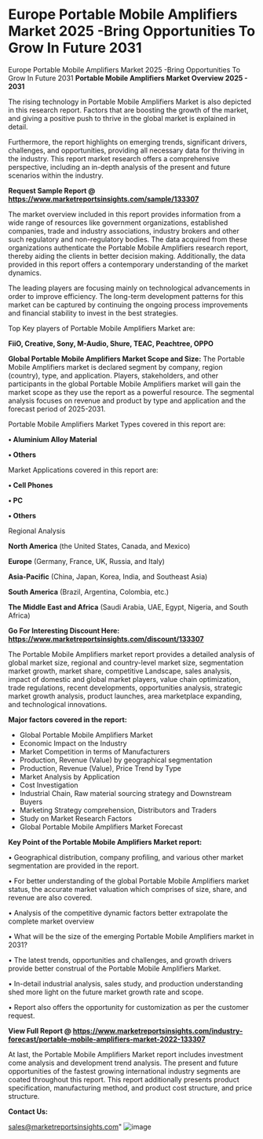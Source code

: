 # Europe Portable Mobile Amplifiers Market 2025 -Bring Opportunities To Grow In Future 2031
Europe Portable Mobile Amplifiers Market 2025 -Bring Opportunities To Grow In Future 2031
<Strong> Portable Mobile Amplifiers Market Overview 2025 - 2031</strong>

The rising technology in Portable Mobile Amplifiers Market is also depicted in this research report. Factors that are boosting the growth of the market, and giving a positive push to thrive in the global market is explained in detail.

Furthermore, the report highlights on emerging trends, significant drivers, challenges, and opportunities, providing all necessary data for thriving in the industry. This report market research offers a comprehensive perspective, including an in-depth analysis of the present and future scenarios within the industry.

<strong>Request Sample Report @ <a href=https://www.marketreportsinsights.com/sample/133307>https://www.marketreportsinsights.com/sample/133307</a></strong>

The market overview included in this report provides information from a wide range of resources like government organizations, established companies, trade and industry associations, industry brokers and other such regulatory and non-regulatory bodies. The data acquired from these organizations authenticate the Portable Mobile Amplifiers research report, thereby aiding the clients in better decision making. Additionally, the data provided in this report offers a contemporary understanding of the market dynamics.

The leading players are focusing mainly on technological advancements in order to improve efficiency. The long-term development patterns for this market can be captured by continuing the ongoing process improvements and financial stability to invest in the best strategies.

Top Key players of Portable Mobile Amplifiers Market are:

<strong>FiiO, Creative, Sony, M-Audio, Shure, TEAC, Peachtree, OPPO</strong>

<strong><b>Global Portable Mobile Amplifiers Market Scope and Size:</b></strong>
The Portable Mobile Amplifiers market is declared segment by company, region (country), type, and application. Players, stakeholders, and other participants in the global Portable Mobile Amplifiers market will gain the market scope as they use the report as a powerful resource. The segmental analysis focuses on revenue and product by type and application and the forecast period of 2025-2031.

Portable Mobile Amplifiers Market Types covered in this report are:

<strong>• Aluminium Alloy Material

• Others</strong>

Market Applications covered in this report are:

<strong>• Cell Phones

• PC

• Others</strong> 

Regional Analysis

<strong>North America</strong> (the United States, Canada, and Mexico)

<strong>Europe</strong> (Germany, France, UK, Russia, and Italy)

<strong>Asia-Pacific</strong> (China, Japan, Korea, India, and Southeast Asia)

<strong>South America</strong> (Brazil, Argentina, Colombia, etc.)

<strong>The Middle East and Africa</strong> (Saudi Arabia, UAE, Egypt, Nigeria, and South Africa)

<strong>Go For Interesting Discount Here: <a href=https://www.marketreportsinsights.com/discount/133307>https://www.marketreportsinsights.com/discount/133307</a></strong>

The Portable Mobile Amplifiers market report provides a detailed analysis of global market size, regional and country-level market size, segmentation market growth, market share, competitive Landscape, sales analysis, impact of domestic and global market players, value chain optimization, trade regulations, recent developments, opportunities analysis, strategic market growth analysis, product launches, area marketplace expanding, and technological innovations.

<strong><b>Major factors covered in the report:</b></strong>
<ul>
  <li>Global Portable Mobile Amplifiers Market </li>
  <li>Economic Impact on the Industry</li>
  <li>Market Competition in terms of Manufacturers</li>
  <li>Production, Revenue (Value) by geographical segmentation</li>
  <li>Production, Revenue (Value), Price Trend by Type</li>
  <li>Market Analysis by Application</li>
  <li>Cost Investigation</li>
  <li>Industrial Chain, Raw material sourcing strategy and Downstream Buyers</li>
  <li>Marketing Strategy comprehension, Distributors and Traders</li>
  <li>Study on Market Research Factors</li>
  <li>Global Portable Mobile Amplifiers Market Forecast</li>
</ul>

<strong><b>Key Point of the Portable Mobile Amplifiers Market report:</b></strong>

• Geographical distribution, company profiling, and various other market segmentation are provided in the report.

• For better understanding of the global Portable Mobile Amplifiers market status, the accurate market valuation which comprises of size, share, and revenue are also covered.

• Analysis of the competitive dynamic factors better extrapolate the complete market overview

• What will be the size of the emerging Portable Mobile Amplifiers market in 2031?

• The latest trends, opportunities and challenges, and growth drivers provide better construal of the Portable Mobile Amplifiers Market.

• In-detail industrial analysis, sales study, and production understanding shed more light on the future market growth rate and scope.

• Report also offers the opportunity for customization as per the customer request.

<strong><b>View Full Report @ <a href=https://www.marketreportsinsights.com/industry-forecast/portable-mobile-amplifiers-market-2022-133307>https://www.marketreportsinsights.com/industry-forecast/portable-mobile-amplifiers-market-2022-133307</a></b></strong>


At last, the Portable Mobile Amplifiers Market report includes investment come analysis and development trend analysis. The present and future opportunities of the fastest growing international industry segments are coated throughout this report. This report additionally presents product specification, manufacturing method, and product cost structure, and price structure.

<strong>Contact Us:</strong>

sales@marketreportsinsights.com"
![image](https://github.com/user-attachments/assets/3912ded0-c098-4791-a539-6c9b9e719e29)
